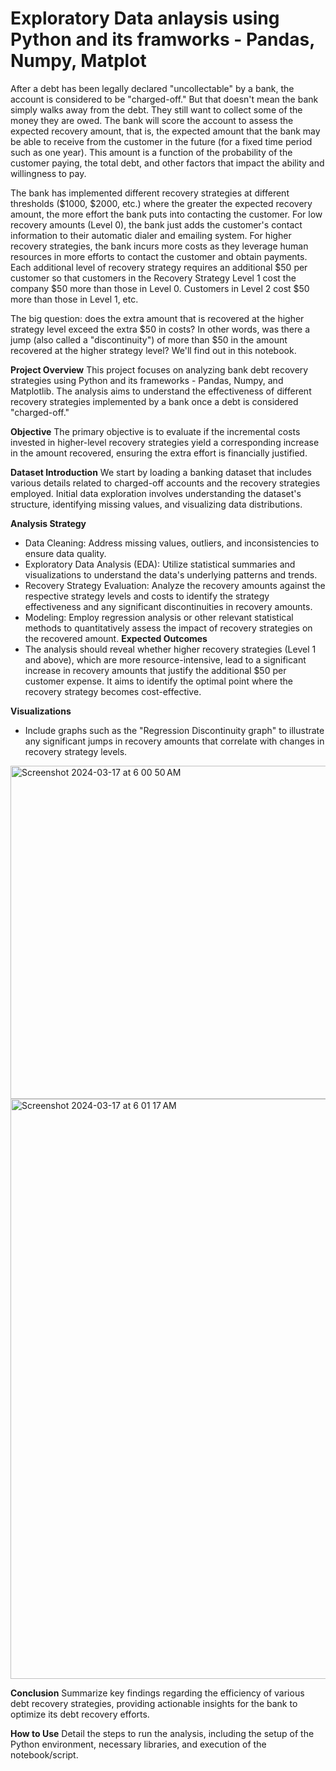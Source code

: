 # Exploratory Data anlaysis using Python and its framworks - Pandas, Numpy, Matplot

After a debt has been legally declared "uncollectable" by a bank, the account is considered to be "charged-off." But that doesn't mean the bank simply walks away from the debt. They still want to collect some of the money they are owed. The bank will score the account to assess the expected recovery amount, that is, the expected amount that the bank may be able to receive from the customer in the future (for a fixed time period such as one year). This amount is a function of the probability of the customer paying, the total debt, and other factors that impact the ability and willingness to pay.

The bank has implemented different recovery strategies at different thresholds ($1000, $2000, etc.) where the greater the expected recovery amount, the more effort the bank puts into contacting the customer. For low recovery amounts (Level 0), the bank just adds the customer's contact information to their automatic dialer and emailing system. For higher recovery strategies, the bank incurs more costs as they leverage human resources in more efforts to contact the customer and obtain payments. Each additional level of recovery strategy requires an additional $50 per customer so that customers in the Recovery Strategy Level 1 cost the company $50 more than those in Level 0. Customers in Level 2 cost $50 more than those in Level 1, etc.

The big question: does the extra amount that is recovered at the higher strategy level exceed the extra $50 in costs? In other words, was there a jump (also called a "discontinuity") of more than $50 in the amount recovered at the higher strategy level? We'll find out in this notebook.


**Project Overview**
This project focuses on analyzing bank debt recovery strategies using Python and its frameworks - Pandas, Numpy, and Matplotlib. The analysis aims to understand the effectiveness of different recovery strategies implemented by a bank once a debt is considered "charged-off."

**Objective**
The primary objective is to evaluate if the incremental costs invested in higher-level recovery strategies yield a corresponding increase in the amount recovered, ensuring the extra effort is financially justified.

**Dataset Introduction**
We start by loading a banking dataset that includes various details related to charged-off accounts and the recovery strategies employed. Initial data exploration involves understanding the dataset's structure, identifying missing values, and visualizing data distributions.

**Analysis Strategy**
  * Data Cleaning: Address missing values, outliers, and inconsistencies to ensure data quality.
  * Exploratory Data Analysis (EDA): Utilize statistical summaries and visualizations to understand the data's underlying patterns and trends.
  * Recovery Strategy Evaluation: Analyze the recovery amounts against the respective strategy levels and costs to identify the strategy effectiveness and any significant discontinuities in recovery amounts.
  * Modeling: Employ regression analysis or other relevant statistical methods to quantitatively assess the impact of recovery strategies on the recovered amount.
**Expected Outcomes**
  * The analysis should reveal whether higher recovery strategies (Level 1 and above), which are more resource-intensive, lead to a significant increase in recovery amounts that justify the additional $50 per customer expense. It aims to identify the optimal point where the recovery strategy becomes cost-effective.

**Visualizations**
* Include graphs such as the "Regression Discontinuity graph" to illustrate any significant jumps in recovery amounts that correlate with changes in recovery strategy levels.

<img width="533" alt="Screenshot 2024-03-17 at 6 00 50 AM" src="https://github.com/hritvikgupta/Bank-Debts-Recovery/assets/60143996/e6215b3d-e354-4710-9f81-73c3c112faaf">
<img width="928" alt="Screenshot 2024-03-17 at 6 01 17 AM" src="https://github.com/hritvikgupta/Bank-Debts-Recovery/assets/60143996/618cd5aa-adf9-43a3-9fa1-ea971b818a8b">



**Conclusion**
Summarize key findings regarding the efficiency of various debt recovery strategies, providing actionable insights for the bank to optimize its debt recovery efforts.

**How to Use**
Detail the steps to run the analysis, including the setup of the Python environment, necessary libraries, and execution of the notebook/script.

